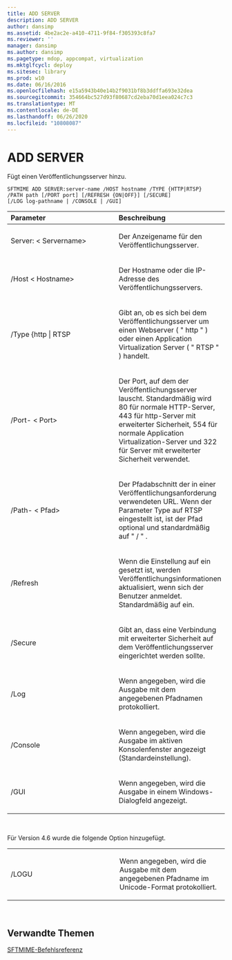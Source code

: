 ```yaml
---
title: ADD SERVER
description: ADD SERVER
author: dansimp
ms.assetid: 4be2ac2e-a410-4711-9f84-f305393c8fa7
ms.reviewer: ''
manager: dansimp
ms.author: dansimp
ms.pagetype: mdop, appcompat, virtualization
ms.mktglfcycl: deploy
ms.sitesec: library
ms.prod: w10
ms.date: 06/16/2016
ms.openlocfilehash: e15a5943b40e14b2f9031bf8b3ddffa693e32dea
ms.sourcegitcommit: 354664bc527d93f80687cd2eba70d1eea024c7c3
ms.translationtype: MT
ms.contentlocale: de-DE
ms.lasthandoff: 06/26/2020
ms.locfileid: "10808087"
---
```

# ADD SERVER


Fügt einen Veröffentlichungsserver hinzu.

`SFTMIME ADD SERVER:server-name /HOST hostname /TYPE {HTTP|RTSP}                 /PATH path [/PORT port] [/REFRESH {ON|OFF}] [/SECURE]                 [/LOG log-pathname | /CONSOLE | /GUI]`

<table>
<colgroup>
<col width="50%" />
<col width="50%" />
</colgroup>
<thead>
<tr class="header">
<th align="left">Parameter</th>
<th align="left">Beschreibung</th>
</tr>
</thead>
<tbody>
<tr class="odd">
<td align="left"><p>Server: &lt; Servername&gt;</p></td>
<td align="left"><p>Der Anzeigename für den Veröffentlichungsserver.</p></td>
</tr>
<tr class="even">
<td align="left"><p>/Host &lt; Hostname&gt;</p></td>
<td align="left"><p>Der Hostname oder die IP-Adresse des Veröffentlichungsservers.</p></td>
</tr>
<tr class="odd">
<td align="left"><p>/Type {http | RTSP</p></td>
<td align="left"><p>Gibt an, ob es sich bei dem Veröffentlichungsserver um einen Webserver ( &quot; http &quot; ) oder einen Application Virtualization Server ( &quot; RTSP &quot; ) handelt.</p></td>
</tr>
<tr class="even">
<td align="left"><p>/Port- &lt; Port&gt;</p></td>
<td align="left"><p>Der Port, auf dem der Veröffentlichungsserver lauscht. Standardmäßig wird 80 für normale HTTP-Server, 443 für http-Server mit erweiterter Sicherheit, 554 für normale Application Virtualization-Server und 322 für Server mit erweiterter Sicherheit verwendet.</p></td>
</tr>
<tr class="odd">
<td align="left"><p>/Path- &lt; Pfad&gt;</p></td>
<td align="left"><p>Der Pfadabschnitt der in einer Veröffentlichungsanforderung verwendeten URL. Wenn der Parameter Type auf RTSP eingestellt ist, ist der Pfad optional und standardmäßig auf &quot; / &quot; .</p></td>
</tr>
<tr class="even">
<td align="left"><p>/Refresh</p></td>
<td align="left"><p>Wenn die Einstellung auf ein gesetzt ist, werden Veröffentlichungsinformationen aktualisiert, wenn sich der Benutzer anmeldet. Standardmäßig auf ein.</p></td>
</tr>
<tr class="odd">
<td align="left"><p>/Secure</p></td>
<td align="left"><p>Gibt an, dass eine Verbindung mit erweiterter Sicherheit auf dem Veröffentlichungsserver eingerichtet werden sollte.</p></td>
</tr>
<tr class="even">
<td align="left"><p>/Log</p></td>
<td align="left"><p>Wenn angegeben, wird die Ausgabe mit dem angegebenen Pfadnamen protokolliert.</p></td>
</tr>
<tr class="odd">
<td align="left"><p>/Console</p></td>
<td align="left"><p>Wenn angegeben, wird die Ausgabe im aktiven Konsolenfenster angezeigt (Standardeinstellung).</p></td>
</tr>
<tr class="even">
<td align="left"><p>/GUI</p></td>
<td align="left"><p>Wenn angegeben, wird die Ausgabe in einem Windows-Dialogfeld angezeigt.</p></td>
</tr>
</tbody>
</table>

 

Für Version 4.6 wurde die folgende Option hinzugefügt.

<table>
<colgroup>
<col width="50%" />
<col width="50%" />
</colgroup>
<tbody>
<tr class="odd">
<td align="left"><p>/LOGU</p></td>
<td align="left"><p>Wenn angegeben, wird die Ausgabe mit dem angegebenen Pfadname im Unicode-Format protokolliert.</p></td>
</tr>
</tbody>
</table>

 

## Verwandte Themen


[SFTMIME-Befehlsreferenz](sftmime--command-reference.md)

 

 





